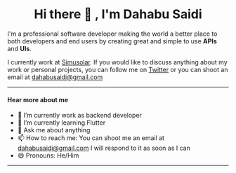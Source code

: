 <h1 align="center">Hi there 👋 , I'm Dahabu Saidi</h1>
<p>
  I'm a professional software developer making the world a better place to both developers and end users by creating great and simple to use <b>APIs</b> and <b>UIs</b>.
</p>

I currently work at [Simusolar](https://www.simusolar.com). If you would like to discuss anything about my work or personal projects, you can follow me on [Twitter](https://twitter.com/mkawa125) or you can shoot an email at dahabusaidi@gmail.com

<hr>

#### Hear more about me
- 🔭 I’m currently work as backend developer 
- 🌱 I’m currently learning Flutter
- 💬 Ask me about anything
- 📫 How to reach me: You can shoot me an email at dahabusaidi@gmail.com I will respond to it as soon as I can
- 😄 Pronouns: He/Him

<hr>

<!--START_SECTION:waka-->
<!--
```text
Blade Template   24 hrs 41 mins  ████████████████████▒░░░░   80.93 % 
PHP              5 hrs 3 mins    ████░░░░░░░░░░░░░░░░░░░░░   16.61 % 
JavaScript       19 mins         ▒░░░░░░░░░░░░░░░░░░░░░░░░   01.09 % 
CSS              12 mins         ▒░░░░░░░░░░░░░░░░░░░░░░░░   00.67 % 
Other            12 mins         ░░░░░░░░░░░░░░░░░░░░░░░░░   00.66 % 
```
<!--END_SECTION:waka-->

<!--

**mkawa125/mkawa125** is a ✨ _special_ ✨ repository because its `README.md` (this file) appears on your GitHub profile.

Here are some ideas to get you started:

- 🔭 I’m currently working on ...
- 🌱 I’m currently learning ...
- 👯 I’m looking to collaborate on ...
- 🤔 I’m looking for help with ...
- 💬 Ask me about ...
- 📫 How to reach me: ...
- 😄 Pronouns: ...
- ⚡ Fun fact: ...
